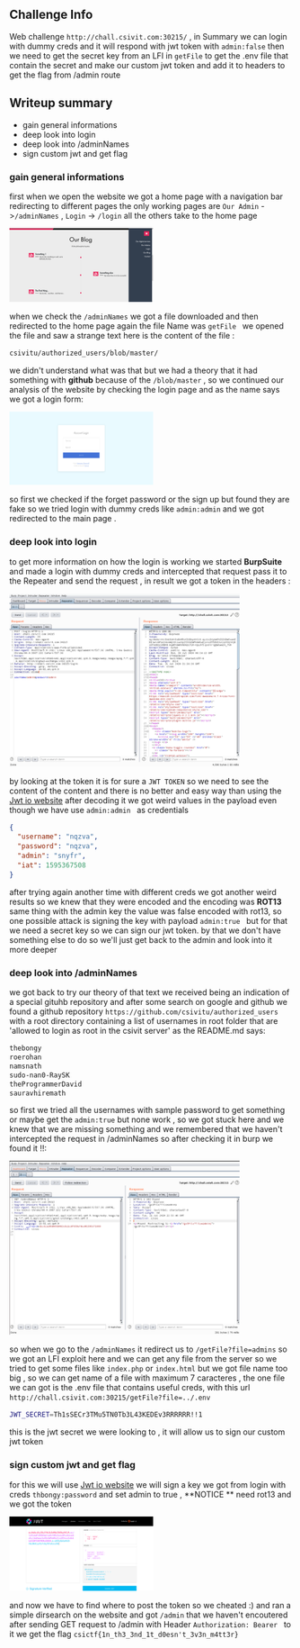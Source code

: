 ## Challenge Info 

Web challenge `http://chall.csivit.com:30215/` , in Summary we can login with dummy creds and it will respond with jwt token with `admin:false` then we need to get the secret key from an LFI in `getFile` to get the .env file that contain the secret and make our custom jwt token and add it to headers to get the flag from /admin route 

## Writeup summary

- gain general informations 
- deep look into login
- deep look into /adminNames  
- sign custom jwt and get flag

### gain general informations

first when we open the website we got a home page with a navigation bar redirecting to different pages  the only working pages are  `Our Admin` ->`/adminNames`  , `Login` -> `/login`  all the others take to the home page 

<img src="src/blog_page.png" alt="home page" style="zoom:25%;" />

when we check the `/adminNames` we got a file downloaded and then redirected to the home page again the file Name was `getFile ` we opened the file and saw a strange text here is the content of the file : 

```txt
csivitu/authorized_users/blob/master/
```

we didn't understand what was that but we had a theory that it had something with **github** because of the `/blob/master` , so we continued our analysis of the website by checking the login page and as the name says we got a login form: 

<img src="src/login_page.png" alt="login page" style="zoom:25%;" />

so first we checked if the forget password or the sign up but found they are fake so we tried login with dummy creds like `admin:admin` and we got redirected to the main page .

### deep look into login 

to get more information on how the login is working we started **BurpSuite** and  made a login with dummy creds and intercepted that request pass it to the Repeater and send the request , in result we got a token in the headers :

<img src="src/login_burp.png" alt="Login Burp" style="zoom:40%;" />

by looking at the token it is for sure a `JWT TOKEN` so we need to see the content of the content and there is no better and easy way than using the [Jwt io website](https://jwt.io/)  after decoding it we got weird values in the payload even though we have use `admin:admin ` as credentials

```json
{ 
  "username": "nqzva",
  "password": "nqzva",
  "admin": "snyfr",
  "iat": 1595367508
}
```

after trying again another time with different creds we got another weird results so we knew that they were encoded  and the encoding was **ROT13** same thing with the admin key the value was false encoded with rot13, so one possible attack is signing the key with payload `admin:true ` but for that we need a secret key so we can sign our jwt token. by that we don't have something else to do so we'll just get back to the admin and look into it more deeper

### deep look into /adminNames

we got back to try our theory of that text we received being an indication of a special gituhb repository and after some search on google and github we found a github repository `https://github.com/csivitu/authorized_users` with a root directory containing a list of usernames in root folder that are 'allowed to login as root in the csivit server' as the README.md says:

```
thebongy
roerohan
namsnath
sudo-nan0-RaySK
theProgrammerDavid
sauravhiremath
```

 so first we tried all the usernames with sample password to get something or maybe get the `admin:true` but none work , so we got stuck here and we knew that we are missing something and we remembered that we haven't intercepted the request in /adminNames so after checking it in burp we found it !!:

<img src="src/getAdmines_burp.png" alt="getAdmines Burp" style="zoom:40%;" />

so when we go to the `/adminNames` it redirect us to `/getFile?file=admins` so we got an LFI exploit here  and we can get any file from the server so we tried to get some files like `index.php` or `index.html` but we got file name too big  , so we can get name of a file with maximum 7 caracteres , the one file we can got is the .env file that contains useful creds, with this url `http://chall.csivit.com:30215/getFile?file=../.env`

```bash
JWT_SECRET=Th1sSECr3TMu5TN0Tb3L43KEDEv3RRRRRR!!1
```

this is the jwt secret we were looking to , it will allow us to sign our custom  jwt token 

### sign custom jwt and get flag

for this we will use [Jwt io website](https://jwt.io/)  we will sign a key we got from login with creds `thbongy:password`  and set admin to true , **NOTICE ** need rot13  and we got the token 

<img src="src/jwt.png" alt="jwt token" style="zoom:25%;" />

and now we have to find where to post the token so we cheated :) and   ran a simple dirsearch on the website and got `/admin` that we haven't encoutered after sending GET request to /admin with Header `Authorization: Bearer ` to it we get the flag  `csictf{1n_th3_3nd_1t_d0esn't_3v3n_m4tt3r}` 